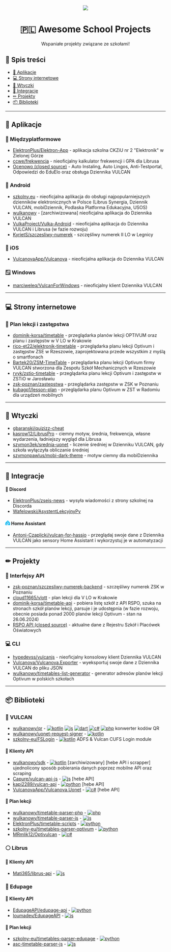 <div align='center'>
<img src="https://awesome.re/badge.svg">
<h1>🇵🇱 Awesome School Projects</h1>
<p>Wspaniałe projekty związane ze szkołami!</p>
</div>

## 📜 Spis treści
- [📱 Aplikacje](https://github.com/wulkanowy/awesome-school-projects-poland#aplikacje-mobilne)
- [💻 Strony internetowe](https://github.com/wulkanowy/awesome-school-projects-poland#strony-internetowe)
- [🔌 Wtyczki](https://github.com/wulkanowy/awesome-school-projects-poland#wtyczki)
- [🔗 Integracje](https://github.com/wulkanowy/awesome-school-projects-poland#integracje)
- [✏ Projekty](https://github.com/wulkanowy/awesome-school-projects-poland#projekty)
- [📦 Biblioteki](https://github.com/wulkanowy/awesome-school-projects-poland#biblioteki)

---

## 📱 Aplikacje

### 📱 Międzyplatformowe
- [ElektronPlus/Elektron-App](https://github.com/ElektronPlus/Elektron-App) - aplikacja szkolna CKZiU nr 2 "Elektronik" w Zielonej Górze
- [ccwe/frekwencja](https://github.com/ccwe/frekwencja) - nieoficjalny kalkulator frekwencji i GPA dla Librusa
- [Ocenowo (closed source)](https://ocenowo.com/) - Auto Instaling, Auto Lingos, Anti-Testportal, Odpowiedzi do EduElo oraz obsługa Dziennika VULCAN

### 🤖 Android
- [szkolny.eu](https://github.com/szkolny-eu/szkolny-android) - nieoficjalna aplikacja do obsługi najpopularniejszych dzienników elektronicznych w Polsce (Librus Synergia, Dziennik VULCAN, mobiDziennik, Podlaska Platforma Edukacyjna, USOS)
- [wulkanowy](https://github.com/wulkanowy/wulkanowy) - [zarchiwizowana] nieoficjalna aplikacja do Dziennika VULCAN
- [VulkaProject/Vulka-Android](https://github.com/VulkaProject/Vulka-Android) - nieoficjalna aplikacja do Dziennika VULCAN i Librusa (w fazie rozwoju)
- [KyrietS/szczesliwy-numerek](https://github.com/KyrietS/szczesliwy-numerek) - szczęśliwy numerek II LO w Legnicy

### 🍎 iOS
- [VulcanovaApp/Vulcanova](https://github.com/VulcanovaApp/Vulcanova) - nieoficjalna aplikacja do Dziennika VULCAN

### 🪟 Windows
- [marciweleq/VulcanForWindows](https://github.com/marciweleq/VulcanForWindows) - nieoficjalny klient Dziennika VULCAN

---

## 💻 Strony internetowe

### 📅 Plan lekcji i zastępstwa
- [dominik-korsa/timetable](https://github.com/dominik-korsa/timetable) - przeglądarka planów lekcji OPTIVUM oraz planu i zastępstw w V LO w Krakowie
- [rico-et22/elektronik-timetable](https://github.com/rico-et22/elektronik-timetable) - przeglądarka planu lekcji Optivum i zastępstw ZSE w Rzeszowie, zaprojektowana przede wszystkim z myślą o smartfonach
- [Bartek20/ZSM-TimeTable](https://github.com/Bartek20/ZSM-TimeTable) - przeglądarka planu lekcji Optivum firmy VULCAN stworzona dla Zespołu Szkół Mechanicznych w Rzeszowie
- [rvyk/zstio-timetable](https://github.com/rvyk/zstio-timetable) - przeglądarka planu lekcji Optivum i zastępstw w ZSTiO w Jarosławiu
- [zsk-poznan/zastepstwa](https://github.com/zsk-poznan/zastepstwa) - przeglądarka zastępstw w ZSK w Poznaniu
- [kubagp1/lesson-plan](https://github.com/kubagp1/lesson-plan) - przeglądarka planu Optivum w ZST w Radomiu dla urządzeń mobilnych 
---

## 🔌 Wtyczki
- [gbaranski/quizizz-cheat](https://github.com/gbaranski/quizizz-cheat)
- [kasrow12/LibrusPro](https://github.com/kasrow12/LibrusPro) - ciemny motyw, średnia, frekwencja, własne wydarzenia, ładniejszy wygląd dla Librusa
- [szymon3ek/srednia-uonet](https://github.com/szymon3ek/srednia-uonet) - liczenie średniej w Dzienniku VULCAN, gdy szkoła wyłączyła obliczanie średniej
- [szymonpawlus/mobi-dark-theme](https://github.com/szymonpawlus/mobi-dark-theme) - motyw ciemny dla mobiDziennika

---

## 🔗 Integracje

#### 💬 Discord
- [ElektronPlus/zseis-news](https://github.com/ElektronPlus/zseis-news) - wysyła wiadomości z strony szkolnej na Discorda
- [Wafelowski/AsystentLekcyjnyPy](https://github.com/Wafelowski/AsystentLekcyjnyPy)

#### <a href="https://www.home-assistant.io/"><img src="https://github.com/home-assistant/brands/blob/master/core_integrations/_homeassistant/icon.png?raw=true" height="15"></a> Home Assistant
- [Antoni-Czaplicki/vulcan-for-hassio](https://github.com/Antoni-Czaplicki/vulcan-for-hassio) - przeglądaj swoje dane z Dziennika VULCAN jako sensory Home Assistant i wykorzystuj je w automatyzacji

---

## ✏ Projekty

### 🛜 Interfejsy API
- [zsk-poznan/szczesliwy-numerek-backend](https://github.com/zsk-poznan/szczesliwy-numerek-backend) - szczęśliwy numerek ZSK w Poznaniu
- [cloud11665/vlott](https://github.com/cloud11665/vlott) - plan lekcji dla V LO w Krakowie
- [dominik-korsa/timetable-api](https://github.com/dominik-korsa/timetable-api) - pobiera listę szkół z API RSPO, szuka na stronach szkół planów lekcji, parsuje i je udostępnia (w fazie rozwoju, obecnie posiada ponad 2000 planów lekcji Optivum - stan na 26.06.2024)
- [RSPO API (closed source)](https://api-rspo.mein.gov.pl/) - aktualne dane z Rejestru Szkół i Placówek Oświatowych

### 💻 CLI
- [hypedevss/vulcanjs](https://github.com/hypedevss/vulcanjs) - nieoficjalny konsolowy klient Dziennika VULCAN
- [Vulcanova/Vulcanova.Exporter](https://github.com/Vulcanova/Vulcanova.Exporter) - wyeksportuj swoje dane z Dziennika VULCAN do pliku JSON
- [wulkanowy/timetables-list-generator](https://github.com/wulkanowy/timetables-list-generator) - generator adresów planów lekcji Optivum w polskich szkołach

---

## 📦 Biblioteki
### 🌋 VULCAN
- [wulkanowy/qr](https://github.com/wulkanowy/qr) - [![kotlin](images/kotlin.svg)](https://kotlinlang.org/)
 [![js](images/js.svg)](https://developer.mozilla.org/docs/Web/JavaScript) [![dart](images/dart.svg)](https://dart.dev/) [![c#](images/csharp.svg)](https://docs.microsoft.com/dotnet/csharp/) [![php](images/php.svg)](https://www.php.net/) konwerter kodów QR
- [wulkanowy/uonet-request-signer](https://github.com/wulkanowy/uonet-request-signer) - [![kotlin](images/kotlin.svg)](https://kotlinlang.org/)
- [szkolny-eu/FSLogin](https://github.com/szkolny-eu/FSLogin) - [![kotlin](images/kotlin.svg)](https://kotlinlang.org/)
 ADFS & Vulcan CUFS Login module 

#### 🤖 Klienty API
- [wulkanowy/sdk](https://github.com/wulkanowy/sdk) - [![kotlin](images/kotlin.svg)](https://kotlinlang.org/) [zarchiwizowany] [hebe API i scrapper]
 ujednolicony sposób pobierania danych poprzez mobilne API oraz scraping
- [Capure/vulcan-api-js](https://github.com/Capure/vulcan-api-js) - [![js](images/js.svg)](https://developer.mozilla.org/docs/Web/JavaScript) [hebe API]
- [kapi2289/vulcan-api](https://github.com/kapi2289/vulcan-api) - [![python](images/python.svg)](https://python.org/) [hebe API]
- [VulcanovaApp/Vulcanova.Uonet](https://github.com/VulcanovaApp/Vulcanova.Uonet) - [![c#](images/csharp.svg)](https://docs.microsoft.com/dotnet/csharp/) [hebe API]

#### 📅 Plan lekcji
- [wulkanowy/timetable-parser-php](https://github.com/wulkanowy/timetable-parser-php) - [![php](images/php.svg)](https://www.php.net/)
- [wulkanowy/timetable-parser-js](https://github.com/wulkanowy/timetable-parser-js) - [![js](images/js.svg)](https://developer.mozilla.org/docs/Web/JavaScript)
- [ElektronPlus/timetable-scripts](https://github.com/ElektronPlus/timetable-scripts) - [![python](images/python.svg)](https://python.org/)
- [szkolny-eu/timetables-parser-optivum](https://github.com/szkolny-eu/timetables-parser-optivum) - [![python](images/python.svg)](https://python.org/)
- [MRmlik12/Optivulcan](https://github.com/MRmlik12/Optivulcan) - [![c#](images/csharp.svg)](https://docs.microsoft.com/dotnet/csharp/)

### ⚪ Librus
#### 🤖 Klienty API
- [Mati365/librus-api](https://github.com/Mati365/librus-api) - [![js](images/js.svg)](https://developer.mozilla.org/docs/Web/JavaScript)

### 🏫 Edupage
#### 🤖 Klienty API
- [EdupageAPI/edupage-api](https://github.com/EdupageAPI/edupage-api) - [![python](images/python.svg)](https://python.org/)
- [loumadev/EdupageAPI](https://github.com/loumadev/EdupageAPI) - [![js](images/js.svg)](https://developer.mozilla.org/docs/Web/JavaScript)

#### 📅 Plan lekcji
- [szkolny-eu/timetables-parser-edupage](https://github.com/szkolny-eu/timetables-parser-edupage) - [![python](images/python.svg)](https://python.org/)
- [asc-timetable-parser-js](https://github.com/wulkanowy/asc-timetable-parser-js) - [![js](images/js.svg)](https://developer.mozilla.org/docs/Web/JavaScript)

